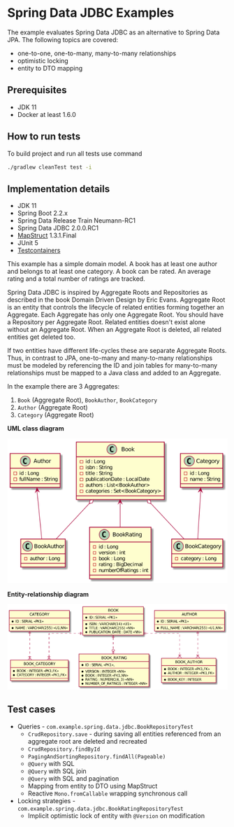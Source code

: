 # Spring Data JDBC Examples

The example evaluates Spring Data JDBC as an alternative to Spring Data JPA.
The following topics are covered:
* one-to-one, one-to-many, many-to-many relationships
* optimistic locking
* entity to DTO mapping

## Prerequisites

* JDK 11
* Docker at least 1.6.0

## How to run tests

To build project and run all tests use command

```bash
./gradlew cleanTest test -i
```

## Implementation details

* JDK 11
* Spring Boot 2.2.x
* Spring Data Release Train Neumann-RC1
* Spring Data JDBC 2.0.0.RC1
* [MapStruct](https://mapstruct.org/) 1.3.1.Final
* JUnit 5
* [Testcontainers](https://www.testcontainers.org/)

This example has a simple domain model. 
A book has at least one author and belongs to at least one category.
A book can be rated. An average rating and a total number of ratings are tracked. 

Spring Data JDBC is inspired by Aggregate Roots and Repositories as described in the book Domain Driven Design by Eric Evans.
Aggregate Root is an entity that controls the lifecycle of related entities forming together an Aggregate.
Each Aggregate has only one Aggregate Root. 
You should have a Repository per Aggregate Root.
Related entities doesn't exist alone without an Aggregate Root.
When an Aggregate Root is deleted, all related entities get deleted too.

If two entities have different life-cycles these are separate Aggregate Roots.
Thus, in contrast to JPA, one-to-many and many-to-many relationships must be modeled by referencing the ID 
and join tables for many-to-many relationships must be mapped to a Java class and added to an Aggregate.

In the example there are 3 Aggregates:
1. `Book` (Aggregate Root), `BookAuthor`, `BookCategory`
2. `Author` (Aggregate Root)
3. `Category` (Aggregate Root)

**UML class diagram**

![Actual UML class diagram](img/classes.png)

**Entity-relationship diagram**

![Entity-relationship diagram](img/tables.png)

## Test cases

* Queries - `com.example.spring.data.jdbc.BookRepositoryTest`
  * `CrudRepository.save` - during saving all entities referenced from an aggregate root are deleted and recreated
  * `CrudRepository.findById`
  * `PagingAndSortingRepository.findAll(Pageable)`
  * `@Query` with SQL
  * `@Query` with SQL join
  * `@Query` with SQL and pagination
  * Mapping from entity to DTO using MapStruct
  * Reactive `Mono.fromCallable` wrapping synchronous call
* Locking strategies - `com.example.spring.data.jdbc.BookRatingRepositoryTest`
  * Implicit optimistic lock of entity with `@Version` on modification
